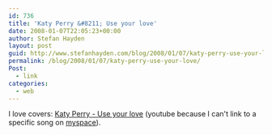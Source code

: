 ```yaml
---
id: 736
title: 'Katy Perry &#8211; Use your love'
date: 2008-01-07T22:05:23+00:00
author: Stefan Hayden
layout: post
guid: http://www.stefanhayden.com/blog/2008/01/07/katy-perry-use-your-love/
permalink: /blog/2008/01/07/katy-perry-use-your-love/
Post:
  - link
categories:
  - web
---
```

I love covers: <span><a href="https://www.youtube.com/watch?v=h-8t9P5GBf4">Katy Perry - Use your love</a> (youtube because I can't link to a specific song on <a href="http://www.myspace.com/katyperry">myspace</a>).
</span>